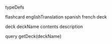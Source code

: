 typeDefs

flashcard
  englishTranslation 
  spanish
  french
  deck

deck 
  deckName
  contents
  description

query
  getDeck(deckName)

